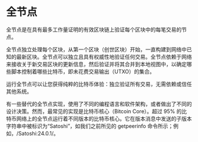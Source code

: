 # 全节点

 全节点是在具有最多工作量证明的有效区块链上验证每个区块中的每笔交易的节点。

全节点独立处理每个区块，从第一个区块（创世区块）开始，一直构建到网络中已知的最新区块。全节点可以独立且具有权威性地验证任何交易。全节点依赖于网络来接收关于新交易区块的更新信息，然后验证并将其合并到本地视图中，以确定哪些脚本控制着哪些比特币，即未花费交易输出（UTXO）的集合。

运行全节点可以让您获得纯粹的比特币体验：独立验证所有交易，无需依赖或信任其他系统。

有一些替代的全节点实现，使用了不同的编程语言和软件架构，或者做出了不同的设计决策。然而，最常见的实现是比特币核心（Bitcoin Core）。超过 95% 的比特币网络上的全节点运行着不同版本的比特币核心。它在版本消息中发送的子版本字符串中被标识为“Satoshi”，如我们之前所见的 getpeerinfo 命令所示；例如，/Satoshi:24.0.1/。
